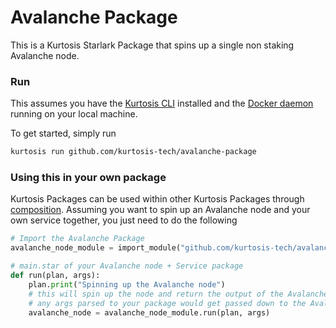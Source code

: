 Avalanche Package
===========================

This is a Kurtosis Starlark Package that spins up a single non staking Avalanche node.

### Run

This assumes you have the [Kurtosis CLI](https://docs.kurtosis.com/cli/) installed and the [Docker daemon](https://docs.kurtosis.com/install#i-install--start-docker) running on your local machine.

To get started, simply run
```bash
kurtosis run github.com/kurtosis-tech/avalanche-package
```

### Using this in your own package

Kurtosis Packages can be used within other Kurtosis Packages through [composition](https://docs.kurtosis.com/reference/packages). Assuming you want to spin up an Avalanche node and your own service
together, you just need to do the following

```py
# Import the Avalanche Package
avalanche_node_module = import_module("github.com/kurtosis-tech/avalanche-package/main.star")

# main.star of your Avalanche node + Service package
def run(plan, args):
    plan.print("Spinning up the Avalanche node")
    # this will spin up the node and return the output of the Avalanche package
    # any args parsed to your package would get passed down to the Avalanche package
    avalanche_node = avalanche_node_module.run(plan, args)
```
